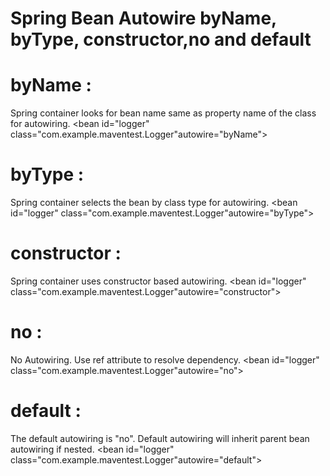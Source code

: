 # Spring Bean Autowire byName, byType, constructor,no and default
# byName : 
Spring container looks for bean name same as property name of the class for autowiring. 
<bean id="logger" class="com.example.maventest.Logger"autowire="byName">
# byType :
Spring container selects the bean by class type for autowiring. 
<bean id="logger" class="com.example.maventest.Logger"autowire="byType">
# constructor :
Spring container uses constructor based autowiring. 
<bean id="logger" class="com.example.maventest.Logger"autowire="constructor">
# no :
No Autowiring. Use ref attribute to resolve dependency. 
<bean id="logger" class="com.example.maventest.Logger"autowire="no">
# default :
The default autowiring is "no". Default autowiring will inherit parent bean autowiring if nested. 
<bean id="logger" class="com.example.maventest.Logger"autowire="default">
